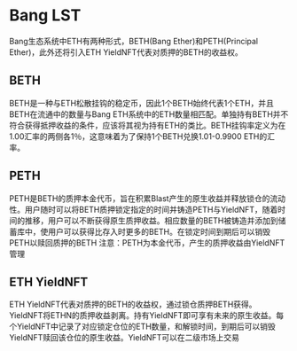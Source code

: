 # Bang LST
Bang生态系统中ETH有两种形式，BETH(Bang Ether)和PETH(Principal Ether)，此外还将引入ETH YieldNFT代表对质押的BETH的收益权。

## BETH
BETH是一种与ETH松散挂钩的稳定币，因此1个BETH始终代表1个ETH，并且BETH在流通中的数量与Bang ETH系统中的ETH数量相匹配。单独持有BETH并不符合获得抵押收益的条件，应该将其视为持有ETH的类比。BETH挂钩率定义为在1.00汇率的两侧各1％，这意味着为了保持1个BETH兑换1.01-0.9900 ETH的汇率。

## PETH
PETH是BETH的质押本金代币，旨在积累Blast产生的原生收益并释放锁仓的流动性。用户随时可以将BETH质押锁定指定的时间并铸造PETH与YieldNFT，随着时间的推移，用户可以不断获得原生质押收益。相应数量的BETH被铸造并添加到储蓄库中，使用户可以获得比存入时更多的BETH。在锁定时间到期后可以销毁PETH以赎回质押的BETH
注意：PETH为本金代币，产生的质押收益由YieldNFT管理

## ETH YieldNFT
ETH YieldNFT代表对质押的BETH的收益权，通过锁仓质押BETH获得。YieldNFT将ETHN的质押收益剥离。持有YieldNFT即可享有未来的原生收益。每个YieldNFT中记录了对应锁定仓位的ETH数量，和解锁时间，到期后可以销毁YieldNFT赎回该仓位的原生收益。YieldNFT可以在二级市场上交易